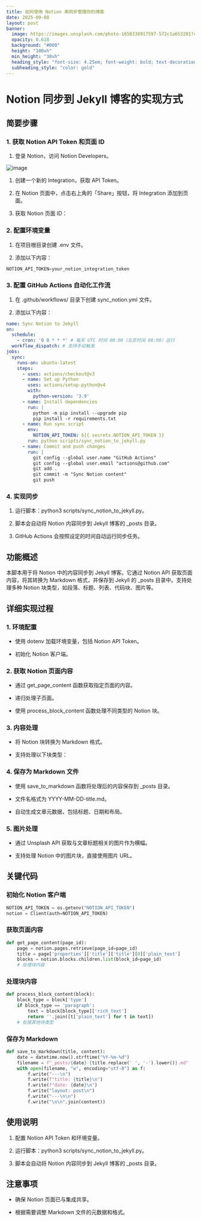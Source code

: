 ```yaml
---
title: 如何使用 Notion 来同步管理你的博客
date: 2025-09-08
layout: post
banner:
  image: https://images.unsplash.com/photo-1650338917597-572c1a653201?crop=entropy&cs=tinysrgb&fit=max&fm=jpg&ixid=M3w2OTIwMzJ8MHwxfHJhbmRvbXx8fHx8fHx8fDE3NTczMzU0Njl8&ixlib=rb-4.1.0&q=80&w=1080
  opacity: 0.618
  background: "#000"
  height: "100vh"
  min_height: "38vh"
  heading_style: "font-size: 4.25em; font-weight: bold; text-decoration: underline"
  subheading_style: "color: gold"
---
```


# Notion 同步到 Jekyll 博客的实现方式

## 简要步骤

### 1. 获取 Notion API Token 和页面 ID

1. 登录 Notion，访问 Notion Developers。

![image](https://prod-files-secure.s3.us-west-2.amazonaws.com/a7a0cc5a-89b9-4cda-8686-1fba0ca52f40/d19c1afe-dea5-4312-9333-786b0ba83054/image.png?X-Amz-Algorithm=AWS4-HMAC-SHA256&X-Amz-Content-Sha256=UNSIGNED-PAYLOAD&X-Amz-Credential=ASIAZI2LB466UK2BUXBA%2F20250908%2Fus-west-2%2Fs3%2Faws4_request&X-Amz-Date=20250908T124428Z&X-Amz-Expires=3600&X-Amz-Security-Token=IQoJb3JpZ2luX2VjEFUaCXVzLXdlc3QtMiJGMEQCIBojZtkj81Z75WeA9rghJ%2BFVCmi%2BYclOVD%2B2gDc%2BcSFIAiBbReajm6my33EsCBfYDd3S%2BZymyOtvw8j1AlrQQmCGgSqIBAi%2B%2F%2F%2F%2F%2F%2F%2F%2F%2F%2F8BEAAaDDYzNzQyMzE4MzgwNSIMJjRVwHckN2ppXwTcKtwDD8FZ7BGcOidzOKEUqb9jIlNtRG73DLyGDDxKtLEvgMjP47su7Bt25NPlNQ4hTW1A3KB7gDzVfBFvJXHb8weCDiFHi2JWklwCkesPd6LmvXJC%2B9DHwnfV0CddLljjXrVDsJLVm%2B9kpNFmMagxktMsI0XmgANQIoo42oFB7T%2BPNUN%2BNhOA4mrjsFO%2F3IrI1yrpyZeNJuapEHFqTPHoe%2BFYF04WWHfRNCG0RTscvoFdvCVIkM1Kg4KftYc2R6rCWzZAackR7SfXGSaiLsqifKC3vgmkQuq9i6nH2lMHwuN9Bpj3DY3ICCytjU%2FhMnCcYtnWZnbqrXyfeqbRCu%2FZTX0bws8Wu3jCVFI99UkFIf24GozdvGXIEHPOEDojQrsvFALgjpVnXNMwYUkpYH%2FEBnaQ1KDJaGfQClSfze9oLXPYRCPcPxvd8%2Fybv5XR5nM7wIbG8NUbarw2kIyP3D%2BcfyCt8Ij1s%2BOWOucJjFxvMVA%2FUZj%2Be0yNFT7eHHVWNC75HToQtjgmrsm0cIWN8rCG5GJSY5tCcQA1pG12Fr35nHqKt%2F3lDT2VnF6Ns4bxMJX6VyivVDJWrZYrY1qaFMyXw1%2BoLc7%2FR7TZLuqonB7SxSuuHuMRD5%2FHapjCgU1qMWgwzJX7xQY6pgF9lfhy%2FdBUxKYBi3feM7s5yfhTJLn%2Fv6Y28si2axyQQpUi2zkyPT8s8P1sopJlP%2BGMNhza%2FjxlU6Lx91BTO9i4hBIdSU6mpEdennYl98%2BQhNIqM4LwKbRPy5rFogJr4tyfZWohoAL95GHjCZFx43kxTvkq3KZ88zgYIGbPMyVrQXgpbRu2%2B7RnTX2pe0TlJXstyLB1dJRTL1N%2B434UWYGIqOOD2N56&X-Amz-Signature=bb1d7c744f8de0f526308dcf3d1a2beba4e8c073864cce308e378da6b52f8571&X-Amz-SignedHeaders=host&x-amz-checksum-mode=ENABLED&x-id=GetObject)

1. 创建一个新的 Integration，获取 API Token。

1. 在 Notion 页面中，点击右上角的「Share」按钮，将 Integration 添加到页面。

1. 获取 Notion 页面 ID：


### 2. 配置环境变量

1. 在项目根目录创建 .env 文件。

1. 添加以下内容：

```javascript
NOTION_API_TOKEN=your_notion_integration_token
```

### 3. 配置 GitHub Actions 自动化工作流

1. 在 .github/workflows/ 目录下创建 sync_notion.yml 文件。

1. 添加以下内容：

```yaml
name: Sync Notion to Jekyll
on:
  schedule:
    - cron: '0 0 * * *' # 每天 UTC 时间 00:00（北京时间 08:00）运行
  workflow_dispatch: # 支持手动触发
jobs:
  sync:
    runs-on: ubuntu-latest
    steps:
      - uses: actions/checkout@v3
      - name: Set up Python
        uses: actions/setup-python@v4
        with:
          python-version: '3.9'
      - name: Install dependencies
        run: |
          python -m pip install --upgrade pip
          pip install -r requirements.txt
      - name: Run sync script
        env:
          NOTION_API_TOKEN: ${{ secrets.NOTION_API_TOKEN }}
        run: python scripts/sync_notion_to_jekyll.py
      - name: Commit and push changes
        run: |
          git config --global user.name "GitHub Actions"
          git config --global user.email "actions@github.com"
          git add .
          git commit -m "Sync Notion content"
          git push
```

### 4. 实现同步

1. 运行脚本：python3 scripts/sync_notion_to_jekyll.py。

1. 脚本会自动将 Notion 内容同步到 Jekyll 博客的 _posts 目录。

1. GitHub Actions 会按照设定的时间自动运行同步任务。

## 功能概述

本脚本用于将 Notion 中的内容同步到 Jekyll 博客。它通过 Notion API 获取页面内容，将其转换为 Markdown 格式，并保存到 Jekyll 的 _posts 目录中。支持处理多种 Notion 块类型，如段落、标题、列表、代码块、图片等。

## 详细实现过程

### 1. 环境配置

- 使用 dotenv 加载环境变量，包括 Notion API Token。

- 初始化 Notion 客户端。

### 2. 获取 Notion 页面内容

- 通过 get_page_content 函数获取指定页面的内容。

- 递归处理子页面。

- 使用 process_block_content 函数处理不同类型的 Notion 块。

### 3. 内容处理

- 将 Notion 块转换为 Markdown 格式。

- 支持处理以下块类型：


### 4. 保存为 Markdown 文件

- 使用 save_to_markdown 函数将处理后的内容保存到 _posts 目录。

- 文件名格式为 YYYY-MM-DD-title.md。

- 自动生成文章元数据，包括标题、日期和布局。

### 5. 图片处理

- 通过 Unsplash API 获取与文章标题相关的图片作为横幅。

- 支持处理 Notion 中的图片块，直接使用图片 URL。

## 关键代码

### 初始化 Notion 客户端

```python
NOTION_API_TOKEN = os.getenv("NOTION_API_TOKEN")
notion = Client(auth=NOTION_API_TOKEN)
```

### 获取页面内容

```python
def get_page_content(page_id):
    page = notion.pages.retrieve(page_id=page_id)
    title = page['properties']['title']['title'][0]['plain_text']
    blocks = notion.blocks.children.list(block_id=page_id)
    # 处理块内容
```

### 处理块内容

```python
def process_block_content(block):
    block_type = block['type']
    if block_type == 'paragraph':
        text = block[block_type]['rich_text']
        return ''.join([t['plain_text'] for t in text])
    # 处理其他块类型
```

### 保存为 Markdown

```python
def save_to_markdown(title, content):
    date = datetime.now().strftime("%Y-%m-%d")
    filename = f"_posts/{date}-{title.replace(' ', '-').lower()}.md"
    with open(filename, "w", encoding="utf-8") as f:
        f.write("---\n")
        f.write(f"title: {title}\n")
        f.write(f"date: {date}\n")
        f.write("layout: post\n")
        f.write("---\n\n")
        f.write("\n\n".join(content))
```

## 使用说明

1. 配置 Notion API Token 和环境变量。

1. 运行脚本：python3 scripts/sync_notion_to_jekyll.py。

1. 脚本会自动将 Notion 内容同步到 Jekyll 博客的 _posts 目录。

## 注意事项

- 确保 Notion 页面已与集成共享。

- 根据需要调整 Markdown 文件的元数据和格式。